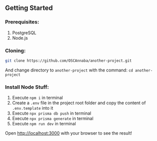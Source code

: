 ## Getting Started

### Prerequisites:

1. PostgreSQL
2. Node.js

### Cloning:

```bash
git clone https://github.com/OSCAnnaba/another-project.git
```

And change directory to `another-project` with the command: `cd another-project`

### Install Node Stuff:

1. Execute `npm i` in terminal
2. Create a `.env` file in the project root folder and copy the content of `.env.template` into it
3. Execute `npx prisma db push` in terminal
4. Execute `npx prisma generate` in terminal
5. Execute `npm run dev` in terminal

Open [http://localhost:3000](http://localhost:3000) with your browser to see the result!
